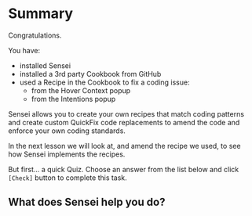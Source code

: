 # Summary

Congratulations.

You have:

- installed Sensei
- installed a 3rd party Cookbook from GitHub
- used a Recipe in the Cookbook to fix a coding issue:
   - from the Hover Context popup
   - from the Intentions popup
    
Sensei allows you to create your own recipes that match coding patterns and create custom QuickFix code replacements to amend the code and enforce your own coding standards.

In the next lesson we will look at, and amend the recipe we used, to see how Sensei implements the recipes.

But first... a quick Quiz. Choose an answer from the list below and click `[Check]` button to complete this task.

## What does Sensei help you do?
    
